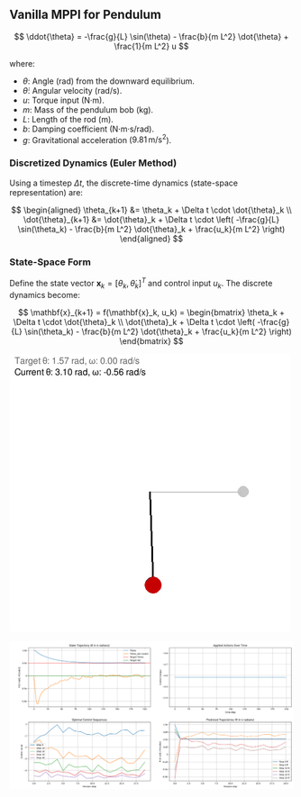 ## Vanilla MPPI for Pendulum


$$
\ddot{\theta} = -\frac{g}{L} \sin(\theta) - \frac{b}{m L^2} \dot{\theta} + \frac{1}{m L^2} u
$$

where:
- $\theta$: Angle (rad) from the downward equilibrium.
- $\dot{\theta}$: Angular velocity (rad/s).
- $u$: Torque input (N·m).
- $m$: Mass of the pendulum bob (kg).
- $L$: Length of the rod (m).
- $b$: Damping coefficient (N·m·s/rad).
- $g$: Gravitational acceleration ($9.81 \, \text{m/s}^2$).

### Discretized Dynamics (Euler Method)
Using a timestep $\Delta t$, the discrete-time dynamics (state-space representation) are:

$$
\begin{aligned}
\theta_{k+1} &= \theta_k + \Delta t \cdot \dot{\theta}_k \\
\dot{\theta}_{k+1} &= \dot{\theta}_k + \Delta t \cdot \left( -\frac{g}{L} \sin(\theta_k) - \frac{b}{m L^2} \dot{\theta}_k + \frac{u_k}{m L^2} \right)
\end{aligned}
$$

### State-Space Form
Define the state vector $\mathbf{x}_k = [\theta_k, \dot{\theta}_k]^T$ and control input $u_k$. The discrete dynamics become:

$$
\mathbf{x}_{k+1} = f(\mathbf{x}_k, u_k) = 
\begin{bmatrix}
\theta_k + \Delta t \cdot \dot{\theta}_k \\
\dot{\theta}_k + \Delta t \cdot \left( -\frac{g}{L} \sin(\theta_k) - \frac{b}{m L^2} \dot{\theta}_k + \frac{u_k}{m L^2} \right)
\end{bmatrix}
$$

![sample_run.gif](sample_run.gif)

![sample_diagrams.png](sample_diagrams.png)


